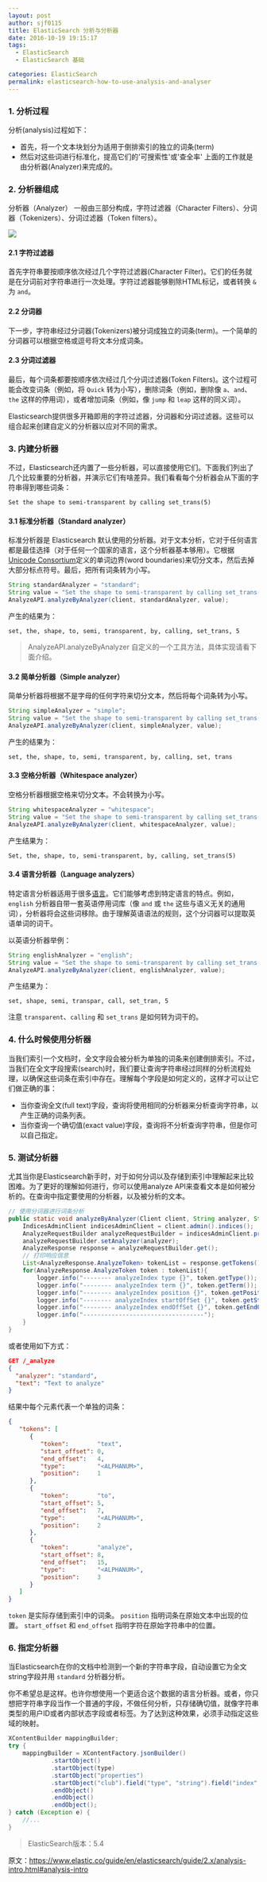 ```yaml
---
layout: post
author: sjf0115
title: ElasticSearch 分析与分析器
date: 2016-10-19 19:15:17
tags:
  - ElasticSearch
  - ElasticSearch 基础

categories: ElasticSearch
permalink: elasticsearch-how-to-use-analysis-and-analyser
---
```


### 1. 分析过程

分析(analysis)过程如下：
- 首先，将一个文本块划分为适用于倒排索引的独立的词条(term)
- 然后对这些词进行标准化，提高它们的'可搜索性'或'查全率'
上面的工作就是由分析器(Analyzer)来完成的。

### 2. 分析器组成

分析器（Analyzer） 一般由三部分构成，字符过滤器（Character Filters）、分词器（Tokenizers）、分词过滤器（Token filters）。

![](https://github.com/sjf0115/PubLearnNotes/blob/master/image/ElasticSearch/elasticsearch-how-to-use-analysis-and-analyser-1.png?raw=true)

#### 2.1 字符过滤器

首先字符串要按顺序依次经过几个字符过滤器(Character Filter)。它们的任务就是在分词前对字符串进行一次处理。字符过滤器能够剔除HTML标记，或者转换 `&` 为 `and`。

#### 2.2 分词器

下一步，字符串经过分词器(Tokenizers)被分词成独立的词条(term)。一个简单的分词器可以根据空格或逗号将文本分成词条。

#### 2.3 分词过滤器

最后，每个词条都要按顺序依次经过几个分词过滤器(Token Filters)。这个过程可能会改变词条（例如，将 `Quick` 转为小写），删除词条（例如，删除像 `a`、`and`、`the` 这样的停用词），或者增加词条（例如，像 `jump` 和 `leap` 这样的同义词）。

Elasticsearch提供很多开箱即用的字符过滤器，分词器和分词过滤器。这些可以组合起来创建自定义的分析器以应对不同的需求。

### 3. 内建分析器

不过，Elasticsearch还内置了一些分析器，可以直接使用它们。下面我们列出了几个比较重要的分析器，并演示它们有啥差异。我们看看每个分析器会从下面的字符串得到哪些词条：
```
Set the shape to semi-transparent by calling set_trans(5)
```

#### 3.1  标准分析器（Standard analyzer）

标准分析器是 Elasticsearch 默认使用的分析器。对于文本分析，它对于任何语言都是最佳选择（对于任何一个国家的语言，这个分析器基本够用）。它根据[Unicode Consortium](http://www.unicode.org/reports/tr29/)定义的单词边界(word boundaries)来切分文本，然后去掉大部分标点符号。最后，把所有词条转为小写。

```java
String standardAnalyzer = "standard";
String value = "Set the shape to semi-transparent by calling set_trans(5)";
AnalyzeAPI.analyzeByAnalyzer(client, standardAnalyzer, value);
```

产生的结果为：
```
set, the, shape, to, semi, transparent, by, calling, set_trans, 5
```
> AnalyzeAPI.analyzeByAnalyzer 自定义的一个工具方法，具体实现请看下面介绍。

#### 3.2 简单分析器（Simple analyzer）

简单分析器将根据不是字母的任何字符来切分文本，然后将每个词条转为小写。
```java
String simpleAnalyzer = "simple";
String value = "Set the shape to semi-transparent by calling set_trans(5)";
AnalyzeAPI.analyzeByAnalyzer(client, simpleAnalyzer, value);
```

产生的结果为：
```
set, the, shape, to, semi, transparent, by, calling, set, trans
```
#### 3.3 空格分析器（Whitespace analyzer）

空格分析器根据空格来切分文本。不会转换为小写。
```java
String whitespaceAnalyzer = "whitespace";
String value = "Set the shape to semi-transparent by calling set_trans(5)";
AnalyzeAPI.analyzeByAnalyzer(client, whitespaceAnalyzer, value);
```

产生结果为：
```
Set, the, shape, to, semi-transparent, by, calling, set_trans(5)
```

#### 3.4 语言分析器（Language analyzers）

特定语言分析器适用于很多[语言](https://www.elastic.co/guide/en/elasticsearch/reference/2.4/analysis-lang-analyzer.html)。它们能够考虑到特定语言的特点。例如，`english` 分析器自带一套英语停用词库（像 `and` 或 `the` 这些与语义无关的通用词），分析器将会这些词移除。由于理解英语语法的规则，这个分词器可以提取英语单词的词干。

以英语分析器举例：
```java
String englishAnalyzer = "english";
String value = "Set the shape to semi-transparent by calling set_trans(5)";
AnalyzeAPI.analyzeByAnalyzer(client, englishAnalyzer, value);
```

产生结果为：
```
set, shape, semi, transpar, call, set_tran, 5
```
注意 `transparent`、`calling` 和 `set_trans` 是如何转为词干的。

### 4. 什么时候使用分析器

当我们索引一个文档时，全文字段会被分析为单独的词条来创建倒排索引。不过，当我们在全文字段搜索(search)时，我们要让查询字符串经过同样的分析流程处理，以确保这些词条在索引中存在。理解每个字段是如何定义的，这样才可以让它们做正确的事：
- 当你查询全文(full text)字段，查询将使用相同的分析器来分析查询字符串，以产生正确的词条列表。
- 当你查询一个确切值(exact value)字段，查询将不分析查询字符串，但是你可以自己指定。

### 5. 测试分析器

尤其当你是Elasticsearch新手时，对于如何分词以及存储到索引中理解起来比较困难。为了更好的理解如何进行，你可以使用analyze API来查看文本是如何被分析的。在查询中指定要使用的分析器，以及被分析的文本。

```java
// 使用分词器进行词条分析
public static void analyzeByAnalyzer(Client client, String analyzer, String value){
    IndicesAdminClient indicesAdminClient = client.admin().indices();
    AnalyzeRequestBuilder analyzeRequestBuilder = indicesAdminClient.prepareAnalyze(value);
    analyzeRequestBuilder.setAnalyzer(analyzer);
    AnalyzeResponse response = analyzeRequestBuilder.get();
    // 打印响应信息
    List<AnalyzeResponse.AnalyzeToken> tokenList = response.getTokens();
    for(AnalyzeResponse.AnalyzeToken token : tokenList){
        logger.info("-------- analyzeIndex type {}", token.getType());
        logger.info("-------- analyzeIndex term {}", token.getTerm());
        logger.info("-------- analyzeIndex position {}", token.getPosition());
        logger.info("-------- analyzeIndex startOffSet {}", token.getStartOffset());
        logger.info("-------- analyzeIndex endOffSet {}", token.getEndOffset());
        logger.info("----------------------------------");
    }
}
```
或者使用如下方式：
```json
GET /_analyze
{
  "analyzer": "standard",
  "text": "Text to analyze"
}
```
结果中每个元素代表一个单独的词条：
```json
{
   "tokens": [
      {
         "token":        "text",
         "start_offset": 0,
         "end_offset":   4,
         "type":         "<ALPHANUM>",
         "position":     1
      },
      {
         "token":        "to",
         "start_offset": 5,
         "end_offset":   7,
         "type":         "<ALPHANUM>",
         "position":     2
      },
      {
         "token":        "analyze",
         "start_offset": 8,
         "end_offset":   15,
         "type":         "<ALPHANUM>",
         "position":     3
      }
   ]
}
```
`token` 是实际存储到索引中的词条。 `position` 指明词条在原始文本中出现的位置。 `start_offset` 和 `end_offset` 指明字符在原始字符串中的位置。

### 6. 指定分析器

当Elasticsearch在你的文档中检测到一个新的字符串字段，自动设置它为全文string字段并用 `standard` 分析器分析。

你不希望总是这样。也许你想使用一个更适合这个数据的语言分析器。或者，你只想把字符串字段当作一个普通的字段，不做任何分析，只存储确切值，就像字符串类型的用户ID或者内部状态字段或者标签。为了达到这种效果，必须手动指定这些域的映射。

```java
XContentBuilder mappingBuilder;
try {
    mappingBuilder = XContentFactory.jsonBuilder()
            .startObject()
            .startObject(type)
            .startObject("properties")
            .startObject("club").field("type", "string").field("index", "analyzed").field("analyzer", "english").endObject()
            .endObject()
            .endObject()
            .endObject();
} catch (Exception e) {
    //...
}
```

> ElasticSearch版本：5.4

原文：https://www.elastic.co/guide/en/elasticsearch/guide/2.x/analysis-intro.html#analysis-intro
